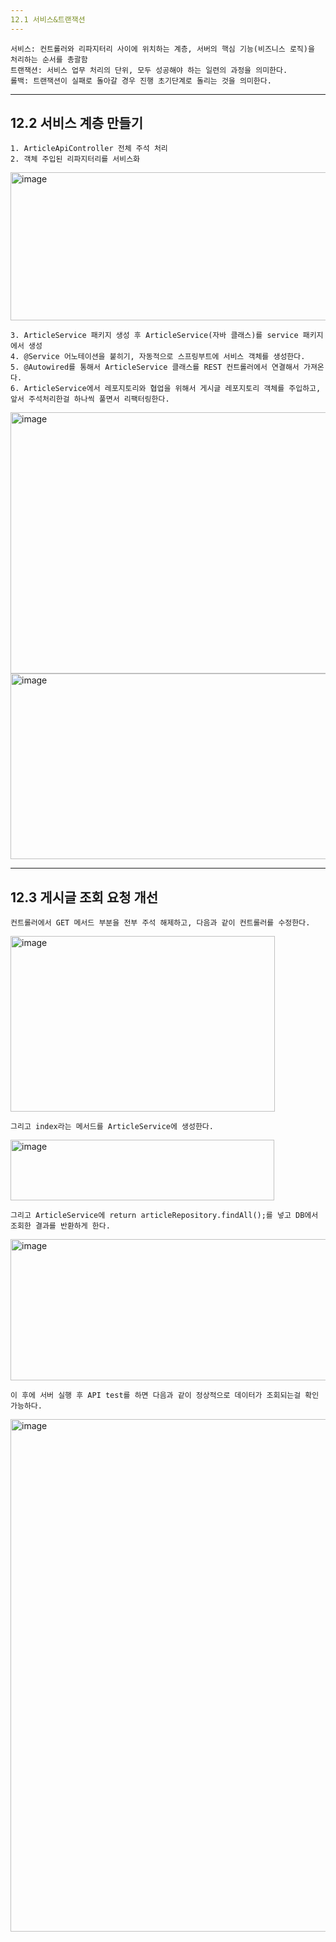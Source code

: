 ```yaml
---
12.1 서비스&트랜잭션
---
```


```
서비스: 컨트롤러와 리파지터리 사이에 위치하는 계층, 서버의 핵심 기능(비즈니스 로직)을 처리하는 순서를 총괄함
트랜잭션: 서비스 업무 처리의 단위, 모두 성공해야 하는 일련의 과정을 의미한다.
롤백: 트랜잭션이 실패로 돌아갈 경우 진행 초기단계로 돌리는 것을 의미한다.
```

---
12.2 서비스 계층 만들기
---

```
1. ArticleApiController 전체 주석 처리
2. 객체 주입된 리파지터리를 서비스화
```

<img width="553" height="237" alt="image" src="https://github.com/user-attachments/assets/f418514a-1a5b-4b9f-aeea-a14eb99e9fbb" />

```
3. ArticleService 패키지 생성 후 ArticleService(자바 클래스)를 service 패키지에서 생성
4. @Service 어노테이션을 붙히기, 자동적으로 스프링부트에 서비스 객체를 생성한다.
5. @Autowired를 통해서 ArticleService 클래스를 REST 컨트롤러에서 연결해서 가져온다.
6. ArticleService에서 레포지토리와 협업을 위해서 게시글 레포지토리 객체를 주입하고, 앞서 주석처리한걸 하나씩 풀면서 리팩터링한다.
```

<img width="568" height="418" alt="image" src="https://github.com/user-attachments/assets/65f77a4b-b92f-4f15-89db-ad3daf8d779f" />

<img width="686" height="297" alt="image" src="https://github.com/user-attachments/assets/9281275d-9336-4323-9eae-5358ac4e9e35" />

---
12.3 게시글 조회 요청 개선
---

```
컨트롤러에서 GET 메서드 부분을 전부 주석 해제하고, 다음과 같이 컨트롤러를 수정한다.
```

<img width="423" height="281" alt="image" src="https://github.com/user-attachments/assets/0bb3ca59-b6ed-425c-8740-2be862e11fda" />

```
그리고 index라는 메서드를 ArticleService에 생성한다.
```

<img width="422" height="97" alt="image" src="https://github.com/user-attachments/assets/c8a8b088-5e4b-485d-a014-2734c6e8c5bc" />

```
그리고 ArticleService에 return articleRepository.findAll();를 넣고 DB에서 조회한 결과를 반환하게 한다.
```

<img width="623" height="226" alt="image" src="https://github.com/user-attachments/assets/77da00f7-54c9-444a-9d7a-522d404e9c33" />

```
이 후에 서버 실행 후 API test를 하면 다음과 같이 정상적으로 데이터가 조회되는걸 확인 가능하다.
```

<img width="864" height="820" alt="image" src="https://github.com/user-attachments/assets/66ec58f6-18e6-4d24-b61b-da23f9f2ea77" />


